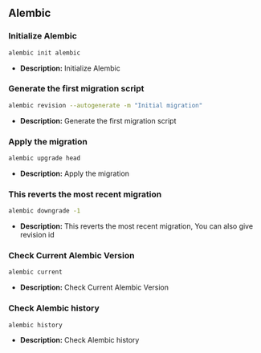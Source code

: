 ## Alembic

### Initialize Alembic

```bash
alembic init alembic
```

- **Description:** Initialize Alembic

### Generate the first migration script

```bash
alembic revision --autogenerate -m "Initial migration"
```

- **Description:** Generate the first migration script

### Apply the migration

```bash
alembic upgrade head
```

- **Description:** Apply the migration

### This reverts the most recent migration

```bash
alembic downgrade -1
```

- **Description:** This reverts the most recent migration, You can also give revision id

### Check Current Alembic Version

```bash
alembic current
```

- **Description:** Check Current Alembic Version

### Check Alembic history

```bash
alembic history
```

- **Description:** Check Alembic history
